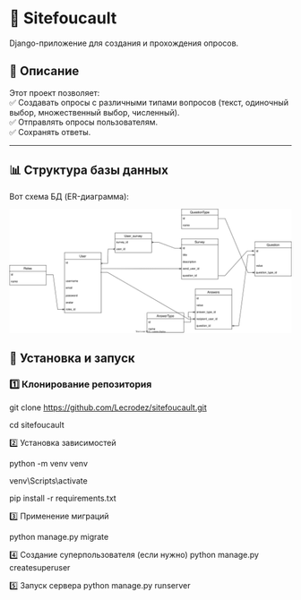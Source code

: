 # 📝 Sitefoucault 
Django-приложение для создания и прохождения опросов.

## 📜 Описание  
Этот проект позволяет:  
✅ Создавать опросы с различными типами вопросов (текст, одиночный выбор, множественный выбор, численный).  
✅ Отправлять опросы пользователям.  
✅ Сохранять ответы.  

---

## 📊 Структура базы данных  
Вот схема БД (ER-диаграмма):  

![ER Diagram](https://github.com/Lecrodez/sitefoucault/blob/main/docs/db_schema.svg)

## 🚀 Установка и запуск  

### 1️⃣ Клонирование репозитория  

git clone https://github.com/Lecrodez/sitefoucault.git

cd sitefoucault

2️⃣ Установка зависимостей

python -m venv venv

venv\Scripts\activate

pip install -r requirements.txt

3️⃣ Применение миграций

python manage.py migrate

4️⃣ Создание суперпользователя (если нужно)
python manage.py createsuperuser

5️⃣ Запуск сервера
python manage.py runserver
